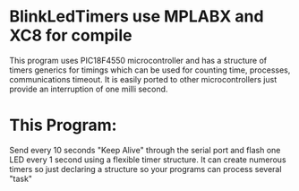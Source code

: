 # BlinkLedTimers use MPLABX and XC8 for compile
This program uses PIC18F4550 microcontroller and has a structure of timers generics for timings which can be used for counting time, processes, communications timeout. It is easily ported to other microcontrollers just provide an interruption of one milli second.

# This Program:
  Send every 10 seconds "Keep Alive" through the serial port and flash one LED every 1 second using a flexible timer structure. It can create numerous timers so just declaring a structure so your programs can process several "task"


